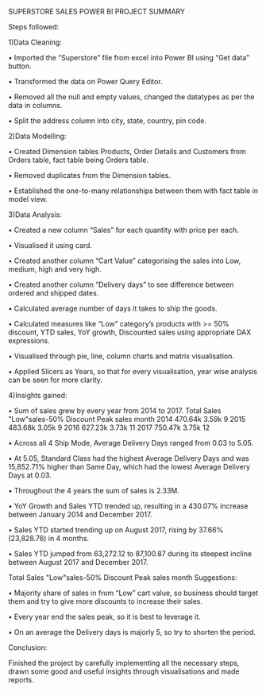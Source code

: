 SUPERSTORE SALES POWER BI PROJECT SUMMARY 

Steps followed:

1)Data Cleaning:

• Imported the “Superstore” file from excel into Power BI using “Get data” 
button.

• Transformed the data on Power Query Editor.

• Removed all the null and empty values, changed the datatypes as per the 
data in columns.

• Split the address column into city, state, country, pin code.

2)Data Modelling:

• Created Dimension tables Products, Order Details and Customers from Orders table, 
fact table being Orders table.

• Removed duplicates from the Dimension tables.

• Established the one-to-many relationships between them with fact table in model 
view.

3)Data Analysis:

• Created a new column “Sales” for each quantity with price per each.

• Visualised it using card.

• Created another column “Cart Value” categorising the sales into Low, medium, high 
and very high.

• Created another column “Delivery days” to see difference between ordered and 
shipped dates.

• Calculated average number of days it takes to ship the goods.

• Calculated measures like “Low” category’s products with >= 50% discount, YTD sales, 
YoY growth, Discounted sales using appropriate DAX expressions.

• Visualised through pie, line, column charts and matrix visualisation.

• Applied Slicers as Years, so that for every visualisation, year wise analysis can be seen 
for more clarity.

4)Insights gained:

• Sum of sales grew by every year from 2014 to 2017.
Total Sales "Low"sales-50% Discount Peak sales month
2014 470.64k 3.59k 9
2015 483.68k 3.05k 9
2016 627.23k 3.73k 11
2017 750.47k 3.75k 12
 
 
• Across all 4 Ship Mode, Average Delivery Days ranged from 0.03 to 5.05.

• At 5.05, Standard Class had the highest Average Delivery Days and was 15,852.71% higher 
than Same Day, which had the lowest Average Delivery Days at 0.03.

• Throughout the 4 years the sum of sales is 2.33M.

• YoY Growth and Sales YTD trended up, resulting in a 430.07% increase between January 2014
and December 2017.

• Sales YTD started trending up on August 2017, rising by 37.66% (23,828.76) in 4 months.

• Sales YTD jumped from 63,272.12 to 87,100.87 during its steepest incline between August 
2017 and December 2017.

Total Sales "Low"sales-50% Discount Peak sales month
Suggestions:

• Majority share of sales in from “Low” cart value, so business should target 
them and try to give more discounts to increase their sales.

• Every year end the sales peak, so it is best to leverage it.

• On an average the Delivery days is majorly 5, so try to shorten the period.

Conclusion:

Finished the project by carefully implementing all the necessary steps, drawn 
some good and useful insights through visualisations and made reports.
